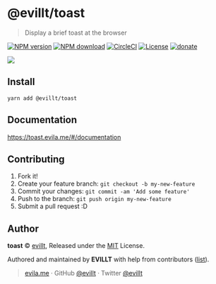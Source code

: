 # @evillt/toast

> Display a brief toast at the browser

[![NPM version](https://badgen.net/npm/v/@evillt/toast?icon=npm)](https://npmjs.com/package/@evillt/toast)
[![NPM download](https://badgen.net/npm/dm/@evillt/toast?icon=npm)](https://npmjs.com/package/@evillt/toast)
[![CircleCI](https://badgen.net/circleci/github/evillt/toast?icon=circleci)](https://circleci.com/gh/evillt/toast/tree/master)
[![License](https://badgen.net/npm/license/@evillt/toast)](./LICENSE)
[![donate](https://badgen.net/badge/support%20me/donate/f2a)](https://donate.evila.me)

![](https://unpkg.com/@evillt/media@latest/projects/toast/main.gif)

## Install

```console
yarn add @evillt/toast
```

## Documentation

https://toast.evila.me/#/documentation

## Contributing

1. Fork it!
2. Create your feature branch: `git checkout -b my-new-feature`
3. Commit your changes: `git commit -am 'Add some feature'`
4. Push to the branch: `git push origin my-new-feature`
5. Submit a pull request :D

## Author

**toast** © [evillt](https://github.com/evillt), Released under the [MIT](./LICENSE) License.

Authored and maintained by **EVILLT** with help from contributors ([list](https://github.com/evillt/toast/contributors)).

> [evila.me](https://evila.me) · GitHub [@evillt](https://github.com/evillt) · Twitter [@evillt](https://twitter.com/evillt)
